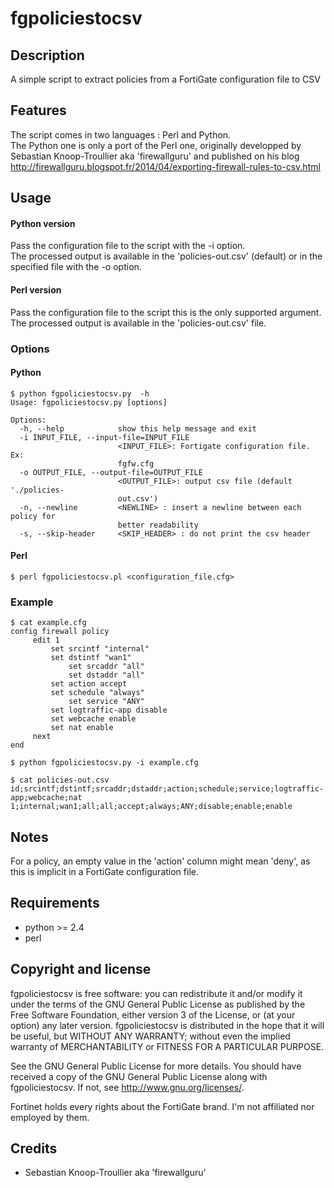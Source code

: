 fgpoliciestocsv
===============

Description
-----------
A simple script to extract policies from a FortiGate configuration file to CSV

Features
--------
The script comes in two languages : Perl and Python.  
The Python one is only a port of the Perl one, originally developped by Sebastian Knoop-Troullier aka 'firewallguru' and published on his blog http://firewallguru.blogspot.fr/2014/04/exporting-firewall-rules-to-csv.html

Usage
-----
#### Python version  
Pass the configuration file to the script with the -i option.  
The processed output is available in the 'policies-out.csv' (default) or in the specified file with the -o option.  

#### Perl version  
Pass the configuration file to the script this is the only supported argument.  
The processed output is available in the 'policies-out.csv' file.  

### Options
#### Python
```
$ python fgpoliciestocsv.py  -h
Usage: fgpoliciestocsv.py [options]

Options:
  -h, --help            show this help message and exit
  -i INPUT_FILE, --input-file=INPUT_FILE
                        <INPUT_FILE>: Fortigate configuration file. Ex:
                        fgfw.cfg
  -o OUTPUT_FILE, --output-file=OUTPUT_FILE
                        <OUTPUT_FILE>: output csv file (default './policies-
                        out.csv')
  -n, --newline         <NEWLINE> : insert a newline between each policy for
                        better readability
  -s, --skip-header     <SKIP_HEADER> : do not print the csv header
```

#### Perl
```
$ perl fgpoliciestocsv.pl <configuration_file.cfg>
```
  
  
### Example
```
$ cat example.cfg
config firewall policy
     edit 1
         set srcintf "internal"
         set dstintf "wan1"
             set srcaddr "all"
             set dstaddr "all"
         set action accept
         set schedule "always"
             set service "ANY"
         set logtraffic-app disable
         set webcache enable
         set nat enable
     next
end

$ python fgpoliciestocsv.py -i example.cfg

$ cat policies-out.csv
id;srcintf;dstintf;srcaddr;dstaddr;action;schedule;service;logtraffic-app;webcache;nat
1;internal;wan1;all;all;accept;always;ANY;disable;enable;enable
```

Notes
-----
For a policy, an empty value in the 'action' column might mean 'deny', as this is implicit in a FortiGate configuration file.

Requirements
------------
* python >= 2.4
* perl

Copyright and license
---------------------
fgpoliciestocsv is free software: you can redistribute it and/or modify it under the terms of the GNU General Public License as published by the Free Software Foundation, either version 3 of the License, or (at your option) any later version.
fgpoliciestocsv is distributed in the hope that it will be useful, but WITHOUT ANY WARRANTY; without even the implied warranty of MERCHANTABILITY or FITNESS FOR A PARTICULAR PURPOSE.  

See the GNU General Public License for more details.
You should have received a copy of the GNU General Public License along with fgpoliciestocsv. 
If not, see http://www.gnu.org/licenses/.

Fortinet holds every rights about the FortiGate brand. I'm not affiliated nor employed by them.

Credits
-------
* Sebastian Knoop-Troullier aka 'firewallguru'